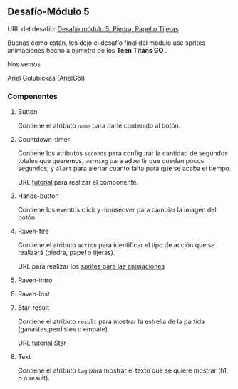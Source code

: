 ## Desafío-Módulo 5

URL del desafío: [Desafío módulo 5: Piedra, Papel o Tijeras](https://arielgol.github.io/desafio-m5/
)

Buenas como están, les dejo el desafío final del módulo use sprites animaciones hecho a ojimetro de los **Teen Titans GO** . 

Nos vemos

Ariel Golubickas (ArielGol)

### Componentes

1. Button

   Contiene el atributo `name` para darle contenido al botón.

1. Countdown-timer

   Contiene los atributos `seconds` para configurar la cantidad de segundos totales que queremos, `warning` para advertir que quedan pocos segundos, y `alert` para alertar cuanto falta para que se acaba el tiempo.
   
   URL [tutorial](https://css-tricks.com/how-to-create-an-animated-countdown-timer-with-html-css-and-javascript/) para realizar el componente.

1. Hands-button

   Contiene los eventos click y mouseover para cambiar la imagen del botón.

1. Raven-fire

   Contiene el atributo `action` para identificar el tipo de acción que se realizará (piedra, papel o tijeras).
   
   URL para realizar los [sprites para las animaciones](https://www.codeandweb.com/free-sprite-sheet-packer) 

1. Raven-intro
1. Raven-lost
1. Star-result

   Contiene el atributo `result` para mostrar la estrella de la partida (ganastes,perdistes o empate).
   
   URL [tutorial Star](https://www.youtube.com/watch?v=-mYD-6Xx4nw)

1. Text

   Contiene el atributo `tag` para mostrar el texto que se quiere mostrar (h1, p o result).

